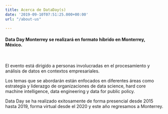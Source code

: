 ```yaml
---
title: Acerca de DataDay(s)
date: '2019-09-10T07:51:25.000+00:00'
url: "/about-us"

---
```


#### Data Day Monterrey se realizará en formato híbrido en Monterrey, México.

<br>

El evento está dirigido a personas involucradas en el procesamiento y análisis de datos en contextos empresariales.

Los temas que se abordarán están enfocados en diferentes áreas como estrategia y liderazgo de organizaciones de data science, hard core machine intelligence, data engineering y data for public policy.

Data Day se ha realizado exitosamente de forma presencial desde 2015 hasta 2019, forma virtual desde el 2020 y este año regresamos a Monterrey.